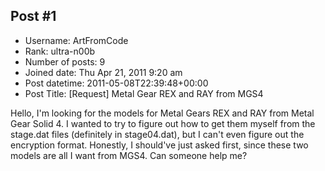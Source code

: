 ## Post #1
- Username: ArtFromCode
- Rank: ultra-n00b
- Number of posts: 9
- Joined date: Thu Apr 21, 2011 9:20 am
- Post datetime: 2011-05-08T22:39:48+00:00
- Post Title: [Request] Metal Gear REX and RAY from MGS4

Hello, I'm looking for the models for Metal Gears REX and RAY from Metal Gear Solid 4.  I wanted to try to figure out how to get them myself from the stage.dat files (definitely in stage04.dat), but I can't even figure out the encryption format.  Honestly, I should've just asked first, since these two models are all I want from MGS4.  Can someone help me?
